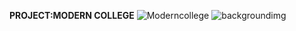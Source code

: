 <b>PROJECT:MODERN COLLEGE</b>
![Moderncollege](https://user-images.githubusercontent.com/96678259/157467248-9d0adad1-cf17-4f0f-ad1b-fb5644018902.jpeg)
![backgroundimg](https://user-images.githubusercontent.com/96678259/157466489-6ab16f1e-4cbe-432e-a44a-8f3a2fd2d052.jpeg)
